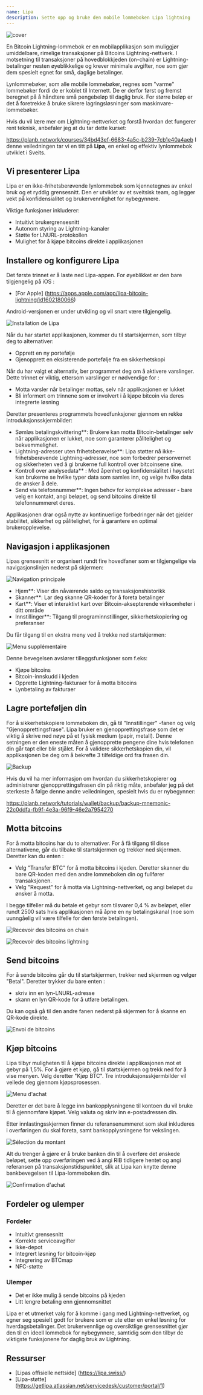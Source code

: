 ```yaml
---
name: Lipa
description: Sette opp og bruke den mobile lommeboken Lipa lightning
---
```

![cover](assets/cover.webp)

En Bitcoin Lightning-lommebok er en mobilapplikasjon som muliggjør umiddelbare, rimelige transaksjoner på Bitcoins Lightning-nettverk. I motsetning til transaksjoner på hovedblokkjeden (on-chain) er Lightning-betalinger nesten øyeblikkelige og krever minimale avgifter, noe som gjør dem spesielt egnet for små, daglige betalinger.

Lynlommebøker, som alle mobile lommebøker, regnes som "varme" lommebøker fordi de er koblet til Internett. De er derfor først og fremst beregnet på å håndtere små pengebeløp til daglig bruk. For større beløp er det å foretrekke å bruke sikrere lagringsløsninger som maskinvare-lommebøker.

Hvis du vil lære mer om Lightning-nettverket og forstå hvordan det fungerer rent teknisk, anbefaler jeg at du tar dette kurset:

https://planb.network/courses/34bd43ef-6683-4a5c-b239-7cb1e40a4aeb
I denne veiledningen tar vi en titt på **Lipa**, en enkel og effektiv lynlommebok utviklet i Sveits.

## Vi presenterer Lipa

Lipa er en ikke-frihetsberøvende lynlommebok som kjennetegnes av enkel bruk og et ryddig grensesnitt. Den er utviklet av et sveitsisk team, og legger vekt på konfidensialitet og brukervennlighet for nybegynnere.

Viktige funksjoner inkluderer:


- Intuitivt brukergrensesnitt
- Autonom styring av Lightning-kanaler
- Støtte for LNURL-protokollen
- Mulighet for å kjøpe bitcoins direkte i applikasjonen

## Installere og konfigurere Lipa

Det første trinnet er å laste ned Lipa-appen. For øyeblikket er den bare tilgjengelig på iOS :


- [For Apple] (https://apps.apple.com/app/lipa-bitcoin-lightning/id1602180066)

Android-versjonen er under utvikling og vil snart være tilgjengelig.

![Installation de Lipa](assets/fr/01.webp)

Når du har startet applikasjonen, kommer du til startskjermen, som tilbyr deg to alternativer:


- Opprett en ny portefølje
- Gjenopprett en eksisterende portefølje fra en sikkerhetskopi

Når du har valgt et alternativ, ber programmet deg om å aktivere varslinger. Dette trinnet er viktig, ettersom varslinger er nødvendige for :


- Motta varsler når betalinger mottas, selv når applikasjonen er lukket
- Bli informert om trinnene som er involvert i å kjøpe bitcoin via deres integrerte løsning

Deretter presenteres programmets hovedfunksjoner gjennom en rekke introduksjonsskjermbilder:


- Sømløs betalingskvittering**: Brukere kan motta Bitcoin-betalinger selv når applikasjonen er lukket, noe som garanterer pålitelighet og bekvemmelighet.
- Lightning-adresser uten frihetsberøvelse**: Lipa støtter nå ikke-frihetsberøvende Lightning-adresser, noe som forbedrer personvernet og sikkerheten ved å gi brukerne full kontroll over bitcoinsene sine.
- Kontroll over analysedata** : Med åpenhet og konfidensialitet i høysetet kan brukerne se hvilke typer data som samles inn, og velge hvilke data de ønsker å dele.
- Send via telefonnummer**: Ingen behov for komplekse adresser - bare velg en kontakt, angi beløpet, og send bitcoins direkte til telefonnummeret deres.

Applikasjonen drar også nytte av kontinuerlige forbedringer når det gjelder stabilitet, sikkerhet og pålitelighet, for å garantere en optimal brukeropplevelse.

## Navigasjon i applikasjonen

Lipas grensesnitt er organisert rundt fire hovedfaner som er tilgjengelige via navigasjonslinjen nederst på skjermen:

![Navigation principale](assets/fr/02.webp)


- Hjem**: Viser din nåværende saldo og transaksjonshistorikk
- Skanner**: Lar deg skanne QR-koder for å foreta betalinger
- Kart**: Viser et interaktivt kart over Bitcoin-aksepterende virksomheter i ditt område
- Innstillinger**: Tilgang til programinnstillinger, sikkerhetskopiering og preferanser

Du får tilgang til en ekstra meny ved å trekke ned startskjermen:

![Menu supplémentaire](assets/fr/03.webp)

Denne bevegelsen avslører tilleggsfunksjoner som f.eks:


- Kjøpe bitcoins
- Bitcoin-innskudd i kjeden
- Opprette Lightning-fakturaer for å motta bitcoins
- Lynbetaling av fakturaer

## Lagre porteføljen din

For å sikkerhetskopiere lommeboken din, gå til "Innstillinger" -fanen og velg "Gjenopprettingsfrase". Lipa bruker en gjenopprettingsfrase som det er viktig å skrive ned nøye på et fysisk medium (papir, metall). Denne setningen er den eneste måten å gjenopprette pengene dine hvis telefonen din går tapt eller blir stjålet. For å validere sikkerhetskopien din, vil applikasjonen be deg om å bekrefte 3 tilfeldige ord fra frasen din.

![Backup](assets/fr/04.webp)

Hvis du vil ha mer informasjon om hvordan du sikkerhetskopierer og administrerer gjenopprettingsfrasen din på riktig måte, anbefaler jeg på det sterkeste å følge denne andre veiledningen, spesielt hvis du er nybegynner:

https://planb.network/tutorials/wallet/backup/backup-mnemonic-22c0ddfa-fb9f-4e3a-96f9-46e2a7954270
## Motta bitcoins

For å motta bitcoins har du to alternativer. For å få tilgang til disse alternativene, går du tilbake til startskjermen og trekker ned skjermen. Deretter kan du enten :


- Velg "Transfer BTC" for å motta bitcoins i kjeden. Deretter skanner du bare QR-koden med den andre lommeboken din og fullfører transaksjonen.
- Velg "Request" for å motta via Lightning-nettverket, og angi beløpet du ønsker å motta.

I begge tilfeller må du betale et gebyr som tilsvarer 0,4 % av beløpet, eller rundt 2500 sats hvis applikasjonen må åpne en ny betalingskanal (noe som uunngåelig vil være tilfelle for den første betalingen).

![Recevoir des bitcoins on chain](assets/fr/05.webp)

![Recevoir des bitcoins lightning](assets/fr/06.webp)

## Send bitcoins

For å sende bitcoins går du til startskjermen, trekker ned skjermen og velger "Betal". Deretter trykker du bare enten :


- skriv inn en lyn-LNURL-adresse
- skann en lyn QR-kode for å utføre betalingen.

Du kan også gå til den andre fanen nederst på skjermen for å skanne en QR-kode direkte.

![Envoi de bitcoins](assets/fr/07.webp)

## Kjøp bitcoins

Lipa tilbyr muligheten til å kjøpe bitcoins direkte i applikasjonen mot et gebyr på 1,5%. For å gjøre et kjøp, gå til startskjermen og trekk ned for å vise menyen. Velg deretter "Kjøp BTC". Tre introduksjonsskjermbilder vil veilede deg gjennom kjøpsprosessen.

![Menu d'achat](assets/fr/08.webp)

Deretter er det bare å legge inn bankopplysningene til kontoen du vil bruke til å gjennomføre kjøpet. Velg valuta og skriv inn e-postadressen din.

Etter innlastingsskjermen finner du referansenummeret som skal inkluderes i overføringen du skal foreta, samt bankopplysningene for vekslingen.

![Sélection du montant](assets/fr/09.webp)

Alt du trenger å gjøre er å bruke banken din til å overføre det ønskede beløpet, sette opp overføringen ved å angi RIB tidligere hentet og angi referansen på transaksjonstidspunktet, slik at Lipa kan knytte denne bankbevegelsen til Lipa-lommeboken din.

![Confirmation d'achat](assets/fr/10.webp)

## Fordeler og ulemper

### Fordeler


- Intuitivt grensesnitt
- Korrekte serviceavgifter
- Ikke-depot
- Integrert løsning for bitcoin-kjøp
- Integrering av BTCmap
- NFC-støtte

### Ulemper


- Det er ikke mulig å sende bitcoins på kjeden
- Litt lengre betaling enn gjennomsnittet

Lipa er et utmerket valg for å komme i gang med Lightning-nettverket, og egner seg spesielt godt for brukere som er ute etter en enkel løsning for hverdagsbetalinger. Det brukervennlige og oversiktlige grensesnittet gjør den til en ideell lommebok for nybegynnere, samtidig som den tilbyr de viktigste funksjonene for daglig bruk av Lightning.

## Ressurser


- [Lipas offisielle nettside] (https://lipa.swiss/)
- [Lipa-støtte] (https://getlipa.atlassian.net/servicedesk/customer/portal/1)